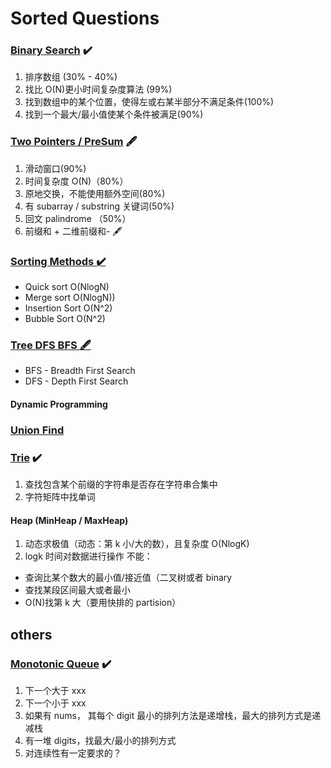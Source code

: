 # Sorted Questions

### [Binary Search](https://github.com/lilyzhaoyilu/LeetCodeRecord/blob/master/sortedQuestions/Binary%20Search.md) :heavy_check_mark:

1. 排序数组 (30% - 40%)
2. 找比 O(N)更小时间复杂度算法 (99%)
3. 找到数组中的某个位置，使得左或右某半部分不满足条件(100%)
4. 找到一个最大/最小值使某个条件被满足(90%)

### [Two Pointers / PreSum](https://github.com/lilyzhaoyilu/LeetCodeRecord/blob/master/sortedQuestions/Two%20Pointers%20%26%20Sliding%20Window.md) :fountain_pen:

1. 滑动窗口(90%)
2. 时间复杂度 O(N)（80%）
3. 原地交换，不能使用额外空间(80%)
4. 有 subarray / substring 关键词(50%)
5. 回文 palindrome （50%）
6. 前缀和 + 二维前缀和- :fountain_pen:

### [Sorting Methods :heavy_check_mark:](https://github.com/lilyzhaoyilu/LeetCode-Notes/blob/master/sortedQuestions/Sortings%20Methods.md)

- Quick sort O(NlogN)
- Merge sort O(NlogN))
- Insertion Sort O(N^2)
- Bubble Sort O(N^2)

### [Tree DFS BFS :fountain_pen:](https://github.com/lilyzhaoyilu/LeetCode-Notes/blob/master/sortedQuestions/Binary%20Tree%20Divide%20%26%20Conquer.md)

- BFS - Breadth First Search
- DFS - Depth First Search

#### Dynamic Programming

### [Union Find](https://github.com/lilyzhaoyilu/LeetCode-Notes/blob/master/sortedQuestions/Union%20Find.md)

### [Trie](https://github.com/lilyzhaoyilu/LeetCodeRecord/blob/master/sortedQuestions/Trie.md) :heavy_check_mark:

1. 查找包含某个前缀的字符串是否存在字符串合集中
2. 字符矩阵中找单词

#### Heap (MinHeap / MaxHeap)

1. 动态求极值（动态：第 k 小/大的数），且复杂度 O(NlogK)
2. logk 时间对数据进行操作
   不能：

- 查询比某个数大的最小值/接近值（二叉树或者 binary
- 查找某段区间最大或者最小
- O(N)找第 k 大（要用快排的 partision）

## others

### [Monotonic Queue](https://github.com/lilyzhaoyilu/LeetCode-Notes/blob/master/sortedQuestions/Monotonic%20Queue.md) :heavy_check_mark:

1. 下一个大于 xxx
2. 下一个小于 xxx
3. 如果有 nums， 其每个 digit 最小的排列方法是递增栈，最大的排列方式是递减栈
4. 有一堆 digits，找最大/最小的排列方式
5. 对连续性有一定要求的？
